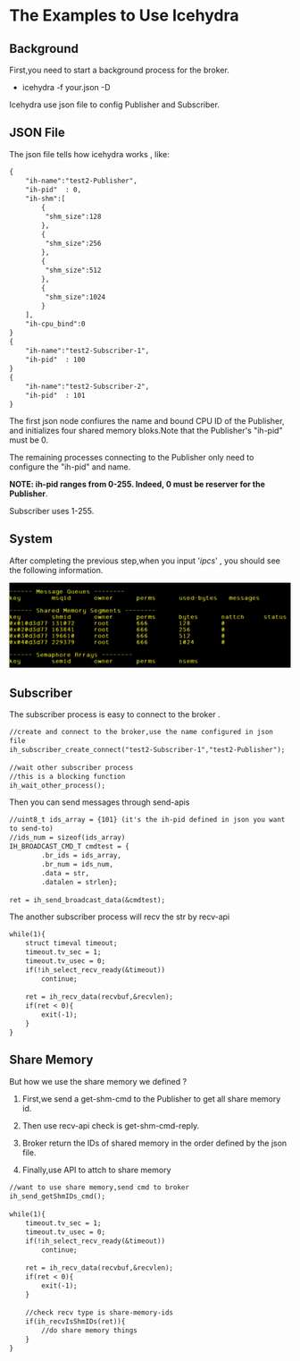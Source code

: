 # The Examples to Use Icehydra

## 

## Background

First,you need to start a background process for the broker.

- icehydra  -f  your.json -D

Icehydra use json file to config Publisher and  Subscriber.

## JSON File

The json file tells how icehydra works , like:

```
{
    "ih-name":"test2-Publisher",
    "ih-pid"  : 0,
    "ih-shm":[
        {
         "shm_size":128
        },
        {
         "shm_size":256
        },
        {
         "shm_size":512
        },
        {
         "shm_size":1024
        }
    ],
    "ih-cpu_bind":0
}
{
    "ih-name":"test2-Subscriber-1",
    "ih-pid"  : 100
}
{
    "ih-name":"test2-Subscriber-2",
    "ih-pid"  : 101
}
```

The first json node confiures the name and bound CPU ID of the Publisher, and initializes four shared memory bloks.Note that the Publisher's "ih-pid" must be 0.

The remaining processes connecting to the Publisher only need to configure the "ih-pid" and name.

**NOTE: ih-pid ranges from 0-255. Indeed, 0 must be reserver for the  Publisher**.

Subscriber uses 1-255.

## System

After completing the previous step,when you input '*ipcs*' , you should see the following information.

![The ipcs img][ipcs-img]

[ipcs-img]:ipcs-info.JPG

## Subscriber

The subscriber process is easy to connect to the broker .

```
//create and connect to the broker,use the name configured in json file
ih_subscriber_create_connect("test2-Subscriber-1","test2-Publisher");

//wait other subscriber process
//this is a blocking function
ih_wait_other_process();
```

Then you can send messages  through send-apis

```
//uint8_t ids_array = {101} (it's the ih-pid defined in json you want to send-to)
//ids_num = sizeof(ids_array)
IH_BROADCAST_CMD_T cmdtest = {
        .br_ids = ids_array,
        .br_num = ids_num,
        .data = str,
        .datalen = strlen};

ret = ih_send_broadcast_data(&cmdtest);    
```

The another subscriber process will recv the str by  recv-api

```
while(1){
    struct timeval timeout;
    timeout.tv_sec = 1;
    timeout.tv_usec = 0;
    if(!ih_select_recv_ready(&timeout))
        continue;

    ret = ih_recv_data(recvbuf,&recvlen);
    if(ret < 0){
        exit(-1);
    }
}
```

## Share Memory

But how we use the share memory we defined ?

1. First,we send a get-shm-cmd to the Publisher to get all share memory id.

2. Then use recv-api check is get-shm-cmd-reply.

3. Broker return the IDs of shared memory in the order defined by the json file.

4. Finally,use API to attch to share memory

```
//want to use share memory,send cmd to broker
ih_send_getShmIDs_cmd();

while(1){
    timeout.tv_sec = 1;
    timeout.tv_usec = 0;
    if(!ih_select_recv_ready(&timeout))
        continue;

    ret = ih_recv_data(recvbuf,&recvlen);
    if(ret < 0){
        exit(-1);
    }

    //check recv type is share-memory-ids
    if(ih_recvIsShmIDs(ret)){
        //do share memory things
    }
}
```